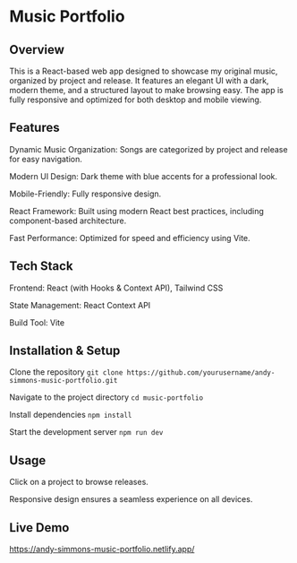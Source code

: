 # Music Portfolio

## Overview

This is a React-based web app designed to showcase my original music, organized by project and release. It features an elegant UI with a dark, modern theme, and a structured layout to make browsing easy. The app is fully responsive and optimized for both desktop and mobile viewing.

## Features

Dynamic Music Organization: Songs are categorized by project and release for easy navigation.

Modern UI Design: Dark theme with blue accents for a professional look.

Mobile-Friendly: Fully responsive design.

React Framework: Built using modern React best practices, including component-based architecture.

Fast Performance: Optimized for speed and efficiency using Vite.

## Tech Stack

Frontend: React (with Hooks & Context API), Tailwind CSS

State Management: React Context API

Build Tool: Vite

## Installation & Setup

Clone the repository
`git clone https://github.com/yourusername/andy-simmons-music-portfolio.git`

Navigate to the project directory
`cd music-portfolio`

Install dependencies
`npm install`

Start the development server
`npm run dev`

## Usage

Click on a project to browse releases.

Responsive design ensures a seamless experience on all devices.

## Live Demo

https://andy-simmons-music-portfolio.netlify.app/

